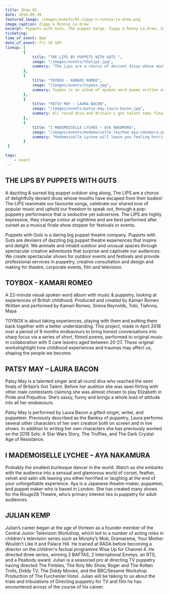 ```yaml
---
title: Show 01
date: 2018-09-30
featured_image: /images/events/01-zippy-n-ronnie-le-drew.png
image_caption: Zippy & Ronnie Le Drew
excerpt: Puppets with Guts, The puppet barge, Zippy & Ronny Le Drew, Sarah Wright
ticketing: 
time_of_event: 8pm
date_of_event: fri 18 SEP
lineup: [
        {
            title: "THE LIPS BY PUPPETS WITH GUTS ",
            image: "/images/events/thelips.jpg",
            summary: "The Lips are a chorus of deviant divas whose mouths have escaped from their bodies!.."
        },
        {
            title: "TOYBOX - KAMARI ROMEO",
            image: "/images/events/toybox.jpg",
            summary: Toybox is an album of spoken word poems written exploring how childhood traumas shape the people we become..."
        },
        {
            title: "PATSY MAY – LAURA BACON",
            image: "/images/events/patsy-may-laura-bacon.jpg",
            summary: All round diva and Britain's got talent semi finalist, Patsy May brought to you buy the Banksy of puppetry...
        },        
        {
            title: "I MADEMOISELLE LYCHEE – AYA NAKAMURA",
            image: "/images/events/mademoiselle-leychee-aya-nakamura.png",
            summary: "Mademoiselle Lychee will leave you feeling horrified or laughing..."
        }
 ]

tags:
    - event
---
```


## THE LIPS BY PUPPETS WITH GUTS 

A dazzling & surreal big puppet outdoor sing along, The LIPS are a chorus of delightfully deviant divas whose mouths have escaped from their bodies! The LIPS reanimate our favourite songs, celebrate our shared love of popular music and uphold our freedom to speak out, through a pop-puppetry performance that is seductive yet subversive. The LIPS are highly expressive, they change colour at nighttime and are best performed after sunset as a musical finale show stopper for festivals or events.

Puppets with Guts is a daring big puppet theatre company. Puppets with Guts are devisers of dazzling big puppet theatre experiences that inspire and delight. We animate and inhabit outdoor and unusual spaces through spectacular creative adventures that surprise and captivate our audiences. We create spectacular shows for outdoor events and festivals and provide professional services in puppetry, creative consultation and design and making for theatre, corporate events, film and television.


## TOYBOX - KAMARI ROMEO

A 22-minute visual spoken word album with music & puppetry, looking at experiences of British childhood. Produced and created by Kamari Romeo
Written and performed by Kamari Romeo, Sirena Reynolds, Tobi, Tiahnna, Maya

TOYBOX is about taking experiences, playing with them and putting them back together with a better understanding.
This project, made in April 2018 over a period of 9 months endeavours to bring honest conversations into sharp focus via a series of short, filmed poems, performed to original music in collaboration with 5 care leavers aged between 20-27. These original workshighlight how childhood experiences and traumas may affect us, shaping the people we become.			


## PATSY MAY – LAURA BACON

Patsy May is a talented singer and all round diva who reached the semi finals of Britain’s Got Talent. Before her audition she was seen flirting with other male contestants claiming she was almost chosen to play Elizabeth in Pride and Prejudice. She’s sassy, funny and brings a whole load of attitude into all her endeavours.

Patsy May is performed by Laura Bacon a gifted singer, writer, and puppeteer.
Previously described as the Banksy of puppetry, Laura performs several other characters of her own creation both on screen and in live shows. In addition to writing her own characters she has previously worked on the 2018 Solo: A Star Wars Story, The Truffles, and The Dark Crystal: Age of Resistance.


## I MADEMOISELLE LYCHEE – AYA NAKAMURA

Probably the smallest burlesque dancer in the world. Watch as she embarks with the audience into a sensual and glamorous world of corset, feather, velvet and satin silk leaving you either horrified or laughing at the end of your unforgettable experience.
Aya is a Japanese theatre-maker, puppeteer, and puppet maker who is based in London. She has created many shows for the Rouge28 Theatre, who’s primary interest lies in puppetry for adult audiences.

## JULIAN KEMP

Julian’s career began at the age of thirteen as a founder member of the Central Junior Television Workshop, which led to a number of acting roles in children's television series such as Murphy’s Mob, Dramarama, Your Mother Wouldn’t Like It and Palace Hill. He trained at RADA before becoming a director on the children's factual programme Wise Up for Channel 4. He directed three series, winning 2 BAFTAS, 2 International Emmys, an RTS, and a Peabody award.
Julian is a seasoned pro at directing TV puppetry having directed The Fimbles, The Roly Mo Show, Roger and The Rotten Trolls, Diddy TV, The Diddy Movies, and the BBC/Sesame Workshop Production of The Furchester Hotel.
Julian will be talking to us about the trials and tribulations of Directing puppetry for TV and film he has encountered across of the course of his career. 

